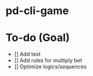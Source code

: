 # pd-cli-game


# To-do (Goal)

- [] Add test
- [] Add rules for multiply bet
- [] Optimize logics/sequences
